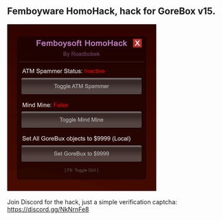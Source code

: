 ## Femboyware HomoHack, hack for GoreBox v15.

![HomoHackv15picture](HomoHackv15picture.png "A screenshot of the HomoHack v15 GUI")

Join Discord for the hack, just a simple verification captcha:
https://discord.gg/NkNrnFe8
